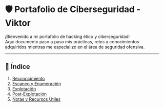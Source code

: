 
# 🛡️ Portafolio de Ciberseguridad - Viktor

¡Bienvenido a mi portafolio de hacking ético y ciberseguridad!  
Aquí documento paso a paso mis prácticas, retos y conocimientos adquiridos mientras me especializo en el área de seguridad ofensiva.

---

## 📂 Índice

1. [Reconocimiento](#1-reconocimiento)
2. [Escaneo y Enumeración](#2-escaneo-y-enumeración)
3. [Explotación](#3-explotación)
4. [Post-Explotación](#4-post-explotación)
5. [Notas y Recursos Útiles](#5-notas-y-recursos-útiles)

